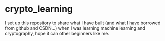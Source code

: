 # crypto_learning
I set up this repository to share what I have built (and what I have borrowed from github and CSDN...) when I was learning machine learning and cryptography, hope it can other beginners like me. 
